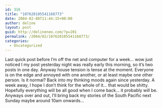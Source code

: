 ```yaml
---
id: 316
title: "107620105541168773"
date: 2004-02-08T11:44:15+00:00
author: deline
layout: post
guid: http://delineneo.com/?p=201
permalink: /2004/02/107620105541168773/
categories:
  - Uncategorized
---
```

Last quick post before I&#8217;m off the net and computer for a week&#8230; wow just noticed I my post yesterday night was really early this morning, so it&#8217;s two posts in one day. Anyway house tension is tense at the moment. Everyone is on the edge and annoyed with one another, or at least maybe one other person. Is it normal? Back into my thinking moods again since yesterday. A week away, I hope I don&#8217;t think for the whole of it&#8230; that would be shitty. Hopefully everything will be all good when I come back&#8230; it probably will be. Anyways over and out, I&#8217;ll bring back my stories of the South Pacific next Sunday maybe around 10am onwards&#8230;